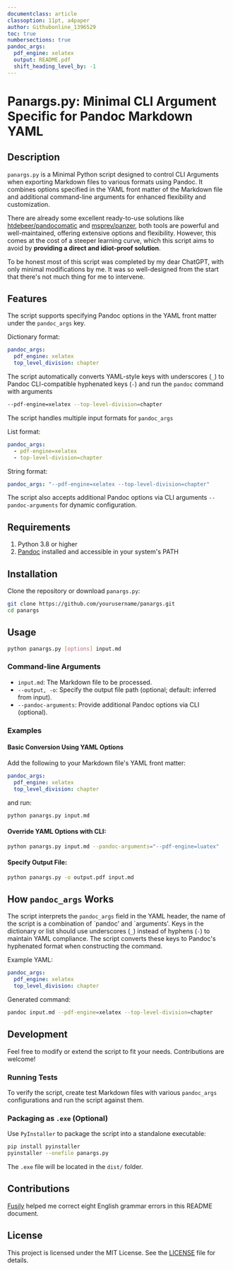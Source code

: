 ```yaml
---
documentclass: article
classoption: 11pt, a4paper
author: Githubonline_1396529
toc: true
numbersections: true
pandoc_args:
  pdf_engine: xelatex
  output: README.pdf
  shift_heading_level_by: -1
---
```


# Panargs.py: Minimal CLI Argument Specific for Pandoc Markdown YAML

## Description

`panargs.py` is a Minimal Python script designed to control CLI Arguments when exporting Markdown files to various formats using Pandoc. It combines options specified in the YAML front matter of the Markdown file and additional command-line arguments for enhanced flexibility and customization.

There are already some excellent ready-to-use solutions like [htdebeer/pandocomatic](https://github.com/htdebeer/pandocomatic) and [msprev/panzer](https://github.com/msprev/panzer/), both tools are powerful and well-maintained, offering extensive options and flexibility. However, this comes at the cost of a steeper learning curve, which this script aims to avoid by **providing a direct and idiot-proof solution**.

To be honest most of this script was completed by my dear ChatGPT, with only minimal modifications by me. It was so well-designed from the start that there's not much thing for me to intervene. 

## Features

The script supports specifying Pandoc options in the YAML front matter under the `pandoc_args` key.

Dictionary format:

```yaml
pandoc_args:
  pdf_engine: xelatex
  top_level_division: chapter
```

The script automatically converts YAML-style keys with underscores (`_`) to Pandoc CLI-compatible hyphenated keys (`-`) and run the `pandoc` command with arguments

```bash
--pdf-engine=xelatex --top-level-division=chapter
```

The script handles multiple input formats for `pandoc_args`

List format:

```yaml
pandoc_args:
  - pdf-engine=xelatex
  - top-level-division=chapter
```

String format:

```yaml
pandoc_args: "--pdf-engine=xelatex --top-level-division=chapter"
```

The script also accepts additional Pandoc options via CLI arguments `--pandoc-arguments` for dynamic configuration.

## Requirements

1. Python 3.8 or higher
2. [Pandoc](https://pandoc.org) installed and accessible in your system's PATH

## Installation

Clone the repository or download `panargs.py`:

```bash
git clone https://github.com/yourusername/panargs.git
cd panargs
```

## Usage

```bash
python panargs.py [options] input.md
```

### Command-line Arguments

- `input.md`: The Markdown file to be processed.
- `--output, -o`: Specify the output file path (optional; default: inferred from input).
- `--pandoc-arguments`: Provide additional Pandoc options via CLI (optional).

### Examples

#### Basic Conversion Using YAML Options

Add the following to your Markdown file's YAML front matter:

```yaml
pandoc_args:
  pdf_engine: xelatex
  top_level_division: chapter
```

and run:

```bash
python panargs.py input.md
```

#### Override YAML Options with CLI:

```bash
python panargs.py input.md --pandoc-arguments="--pdf-engine=luatex"
```

#### Specify Output File:

```bash
python panargs.py -o output.pdf input.md
```

## How `pandoc_args` Works

The script interprets the `pandoc_args` field in the YAML header, the name of the script is a combination of \`pandoc' and \`arguments'. Keys in the dictionary or list should use underscores (`_`) instead of hyphens (`-`) to maintain YAML compliance. The script converts these keys to Pandoc's hyphenated format when constructing the command.

Example YAML:

```yaml
pandoc_args:
  pdf_engine: xelatex
  top_level_division: chapter
```

Generated command:
```bash
pandoc input.md --pdf-engine=xelatex --top-level-division=chapter
```

## Development

Feel free to modify or extend the script to fit your needs. Contributions are welcome!

### Running Tests

To verify the script, create test Markdown files with various `pandoc_args` configurations and run the script against them.

### Packaging as `.exe` (Optional)

Use `PyInstaller` to package the script into a standalone executable:

```bash
pip install pyinstaller
pyinstaller --onefile panargs.py
```
The `.exe` file will be located in the `dist/` folder.

## Contributions

[Fusily](https://github.com/Fusily) helped me correct eight English grammar errors in this README document.

## License

This project is licensed under the MIT License. See the [LICENSE](LICENSE) file for details.

